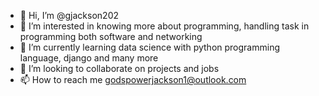 - 👋 Hi, I’m @gjackson202
- 👀 I’m interested in knowing more about programming, handling task in programming both software and networking
- 🌱 I’m currently learning data science with python programming language, django and many more
- 💞️ I’m looking to collaborate on projects and jobs
- 📫 How to reach me godspowerjackson1@outlook.com

<!---
gjackson202/gjackson202 is a ✨ special ✨ repository because its `README.md` (this file) appears on your GitHub profile.
You can click the Preview link to take a look at your changes.
--->
